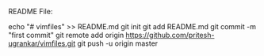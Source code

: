 README File:

echo "# vimfiles" >> README.md
git init
git add README.md
git commit -m "first commit"
git remote add origin https://github.com/pritesh-ugrankar/vimfiles.git
git push -u origin master